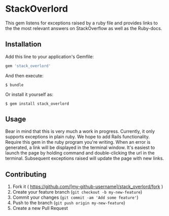 # StackOverlord

This gem listens for exceptions raised by a ruby file and provides links to the the most relevant answers on StackOverflow as well as the Ruby-docs.

## Installation

Add this line to your application's Gemfile:

```ruby
gem 'stack_overlord'
```

And then execute:

    $ bundle

Or install it yourself as:

    $ gem install stack_overlord

## Usage
Bear in mind that this is very much a work in progress.  Currently, it only supports exceptions in plain ruby.  We hope to add Rails functionality.
Require this gem in the ruby program you're writing. When an error is generated, a link will be displayed in the terminal window. It's easiest to launch the page by holding command and double-clicking the url in the terminal. Subsequent exceptions raised will update the page with new links.

## Contributing

1. Fork it ( https://github.com/[my-github-username]/stack_overlord/fork )
2. Create your feature branch (`git checkout -b my-new-feature`)
3. Commit your changes (`git commit -am 'Add some feature'`)
4. Push to the branch (`git push origin my-new-feature`)
5. Create a new Pull Request
